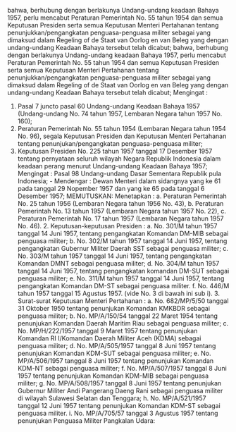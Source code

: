  bahwa, berhubung dengan berlakunya Undang-undang keadaan Bahaya 1957, perlu mencabut Peraturan Pemerintah No. 55 tahun 1954 dan semua Keputusan Presiden serta semua Keputusan Menteri Pertahanan tentang penunjukkan/pengangkatan penguasa-penguasa militer sebagai yang dimaksud dalam Regeling of de Staat van Oorlog en van Beleg yang dengan undang-undang Keadaan Bahaya tersebut telah dicabut; bahwa, berhubung dengan berlakunya Undang-undang keadaan Bahaya 1957, perlu mencabut Peraturan Pemerintah No. 55 tahun 1954 dan semua Keputusan Presiden serta semua Keputusan Menteri Pertahanan tentang penunjukkan/pengangkatan penguasa-penguasa militer sebagai yang dimaksud dalam Regeling of de Staat van Oorlog en van Beleg yang dengan undang-undang Keadaan Bahaya tersebut telah dicabut;
Mengingat :

1. Pasal 7 juncto pasal 60 Undang-undang Keadaan Bahaya 1957 (Undang-undang No. 74 tahun 1957, Lembaran Negara tahun 1957 No. 160);
2. Peraturan Pemerintah No. 55 tahun 1954 (Lembaran Negara tahun 1954 No. 96), segala Keputusan Presiden dan Keputusan Menteri Pertahanan tentang penunjukan/pengangkatan penguasa-penguasa militer;
3. Keputusan Presiden No. 225 tahun 1957 tanggal 17 Desember 1957 tentang pernyataan seluruh wilayah Negara Republik Indonesia dalam keadaan perang menurut Undang-undang Keadaan Bahaya 1957;
Mengingat :
 Pasal 98 Undang-undang Dasar Sementara Republik pula Indonesia; - Mendengar : Dewan Menteri dalam sidangnya yang ke 61 pada tanggal 29 Nopember 1957 dan yang ke 65 pada tanggal 6 Desember 1957;
MEMUTUSKAN:
 Menetapkan :
a. Peraturan Pemerintah No. 25 tahun 1956 (Lembaran Negara tahun 1956 No. 43), b. Peraturan Pemerintah No. 13 tahun 1957 (Lembaran Negara tahun 1957 No. 22), c. Peraturan Pemerintah No. 17 tahun 1957 (Lembaran Negara tahun 1957 No. 46). 2. Keputusan-keputusan Presiden :
a. No. 301/M tahun 1957 tanggal 14 Juni 1957, tentang pengangkatan Komandan DM-MIB sebagai penguasa militer;
b. No. 302/M tahun 1957 tanggal 14 Juni 1957, tentang pengangkatan Gubernur Militer Daerah SST sebagai penguasa militer;
c. No. 303/M tahun 1957 tanggal 14 Juni 1957, tentang pengangkatan Komandan DMNT sebagai penguasa militer;
d. No. 304/M tahun 1957 tanggal 14 Juni 1957, tentang pengangkatan komandan DM-SUT sebagai penguasa militer;
e. No. 311/M tahun 1957 tanggal 14 Juni 1957, tentang pengangkatan Komandan DM-ST sebagai penguasa militer. f. No. 446/M tahun 1957 tanggal 15 Agustus 1957. (vide No. 3 di bawah ini sub i). 3. Surat-surat Keputusan Menteri Pertahanan :
a. No. 682/MP/5/50 tanggal 31 Oktober 1950 tentang penunjukan Komandan KMKBDR sebagai penguasa militer;
b. No. MP/A/150/54 tanggal 22 Maret 1954 tentang penunjukan Komandan Daerah Maritim Riau sebagai penguasa militer;
c. No. MP/H/222/1957 tanggal 9 Maret 1957 tentang penunjukan Komandan RI I/Komandan Daerah Militer Aceh (KDMA) sebagai penguasa militer;
d. No. MP/A/505/1957 tanggal 8 Juni 1957 tentang penunjukan Komandan KDM-SUT sebagai penguasa militer;
e. No. MP/A/506/1957 tanggal 8 Juni 1957 tentang penunjukan Komandan KDM-NT sebagai penguasa militer;
f. No. MP/A/507/1957 tanggal 8 Juni 1957 tentang penunjukan Komandan KDM-MIB sebagai penguasa militer;
g. No. MP/A/508/1957 tanggal 8 Juni 1957 tentang penunjukan Gubernur Militer Andi Pangerang Daeng Rani sebagai penguasa militer di wilayah Sulawesi Selatan dan Tenggara;
h. No. MP/A/521/1957 tanggal 12 Juni 1957 tentang penunjukan Komandan KDM-ST sebagai penguasa militer. i. No. MP/A/705/57 tanggal 3 Agustus 1957 tentang penunjukan Penguasa Militer Pangkalan Udara:
